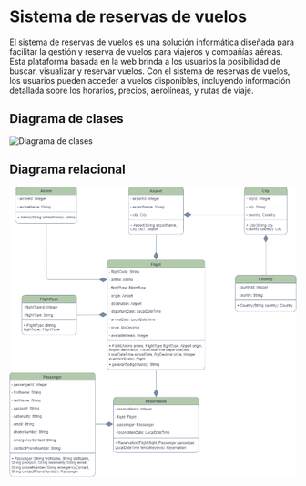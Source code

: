 # Sistema de reservas de vuelos

El sistema de reservas de vuelos es una solución informática diseñada para facilitar la gestión
y reserva de vuelos para viajeros y compañías aéreas. Esta plataforma basada en la web
brinda a los usuarios la posibilidad de buscar, visualizar y reservar vuelos.
Con el sistema de reservas de vuelos, los usuarios pueden acceder a vuelos disponibles,
incluyendo información detallada sobre los horarios, precios, aerolíneas, y rutas de viaje.

## Diagrama de clases

![Diagrama de clases](https://i.ibb.co/bRg8Hqd/Sistema-Reserva-De-Vuelos.png)

## Diagrama relacional

![Diagrama de clases](/classDiagram/flightReservationSystem.png)

<!-- (https://i.ibb.co/1mH5mr2/flight-System.png) -->
